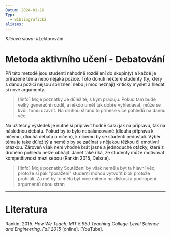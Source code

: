 ```yaml
---
Datum: 2024-01-16
Typ:
  - Bibliografická
aliases:
---
```

*Klíčová slova:* #Lektorování 
# Metoda aktivního učení - Debatování
Při této metodě jsou studenti náhodně rozdělení do skupin(y) a každé je přiřazené téma nebo nějaká pozice. Toto donutí některé studenty (ty, který s danou pozicí nejsou spříznení nebo jí moc neznají) kriticky myslet a hledat si nové argumenty.

> [!info] Moje poznatky
> Je důležité, s kým pracuju. Pokud tam bude velký generační rozdíl, a někdo umět tak dobře vyhledávat, může se kvůli tomu uzavřít. Na druhou stranu to přinese více pohledů na danou věc.

Na užitečný výsledek je nutné si připravit hodně času jak na přípravu, tak na následnou debatu. Pokud by to bylo nebalancované (dlouhá příprava k ničemu, dlouhá debata o ničem), k ničemu by se studenti nedostali. Výběr téma je také důležitý a nemělo by se začínat s nějakou těžkou či emotivní otázkou. Zároveň však není vhodné brát jasné a jednoduché otázky, které z druhého pohledu nelze obhájit. Janet také říká, že studenty může motivovat kompetitivnost mezi sebou (Rankin 2015, Debate).

> [!info] Moje poznatky
> Soutěžení by však neměla být ta hlavní věc, protože si pak "poražení" studenti mohou vytvořit blok protože prohráli. Za mě by to mělo být více mířeno na diskusi a pochopení argumentů obou stran


- - -
# Literatura
Rankin, 2015. _How We Teach: MIT 5.95J Teaching College-Level Science and Engineering, Fall 2015_ [online]. [YouTube].